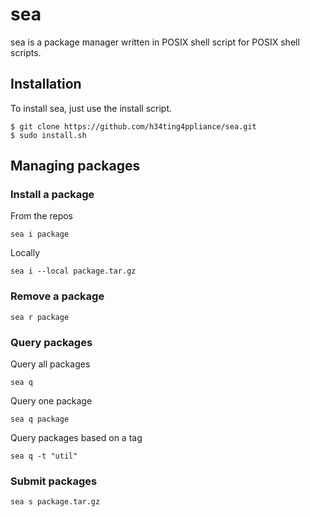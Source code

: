 # sea
sea is a package manager written in POSIX shell script for POSIX shell scripts.

## Installation
To install sea, just use the install script.

```
$ git clone https://github.com/h34ting4ppliance/sea.git
$ sudo install.sh
```

## Managing packages

### Install a package

From the repos
```
sea i package
```

Locally
```
sea i --local package.tar.gz
```

### Remove a package

```
sea r package
```

### Query packages

Query all packages
```
sea q
```

Query one package
```
sea q package
```

Query packages based on a tag
```
sea q -t "util"
```

### Submit packages

```
sea s package.tar.gz
```
